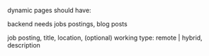 dynamic pages should have:
<!-- <link rel="canonical" href="https://yourdomain.com/page-slug" /> -->

backend needs jobs postings, blog posts

job posting, title, location,  (optional) working type: remote | hybrid,  description